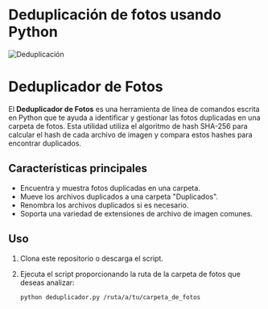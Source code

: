 # Deduplicación de fotos usando Python
![Deduplicación](https://github.com/globosc/dedup_photos/assets/71105387/e55ed299-500f-44ab-a843-7b3b3e7db79c)


# Deduplicador de Fotos

El **Deduplicador de Fotos** es una herramienta de línea de comandos escrita en Python que te ayuda a identificar y gestionar las fotos duplicadas en una carpeta de fotos. Esta utilidad utiliza el algoritmo de hash SHA-256 para calcular el hash de cada archivo de imagen y compara estos hashes para encontrar duplicados.

## Características principales

- Encuentra y muestra fotos duplicadas en una carpeta.
- Mueve los archivos duplicados a una carpeta "Duplicados".
- Renombra los archivos duplicados si es necesario.
- Soporta una variedad de extensiones de archivo de imagen comunes.

## Uso

1. Clona este repositorio o descarga el script.

2. Ejecuta el script proporcionando la ruta de la carpeta de fotos que deseas analizar:

   ```bash
   python deduplicador.py /ruta/a/tu/carpeta_de_fotos

